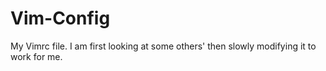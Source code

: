 # Vim-Config
My Vimrc file. I am first looking at some others' then slowly modifying it to work for me.
